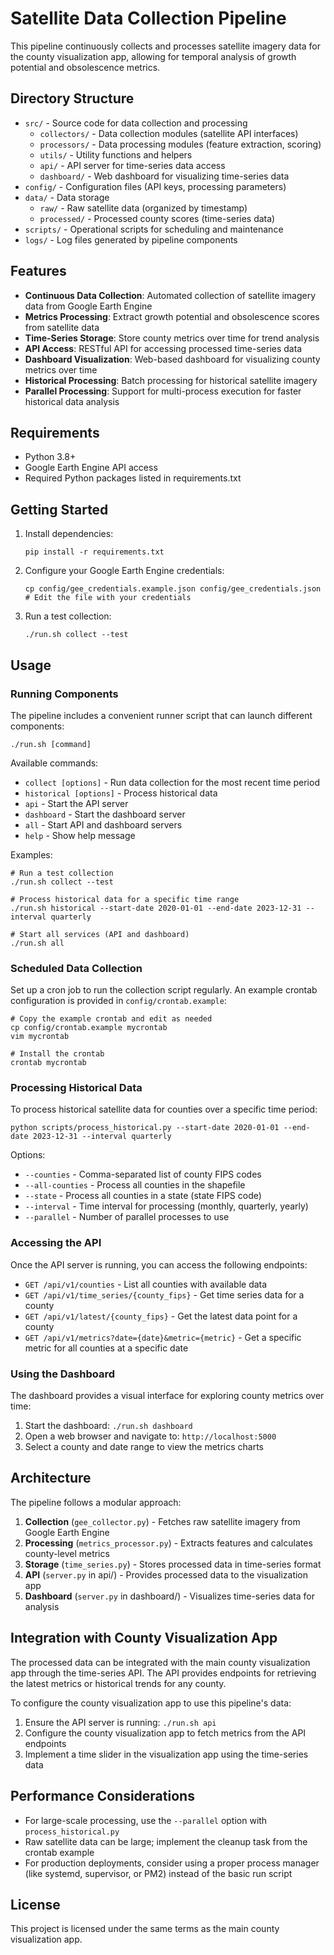 # Satellite Data Collection Pipeline

This pipeline continuously collects and processes satellite imagery data for the county visualization app, allowing for temporal analysis of growth potential and obsolescence metrics.

## Directory Structure

- `src/` - Source code for data collection and processing
  - `collectors/` - Data collection modules (satellite API interfaces)
  - `processors/` - Data processing modules (feature extraction, scoring)
  - `utils/` - Utility functions and helpers
  - `api/` - API server for time-series data access
  - `dashboard/` - Web dashboard for visualizing time-series data
- `config/` - Configuration files (API keys, processing parameters)
- `data/` - Data storage
  - `raw/` - Raw satellite data (organized by timestamp)
  - `processed/` - Processed county scores (time-series data)
- `scripts/` - Operational scripts for scheduling and maintenance
- `logs/` - Log files generated by pipeline components

## Features

- **Continuous Data Collection**: Automated collection of satellite imagery data from Google Earth Engine
- **Metrics Processing**: Extract growth potential and obsolescence scores from satellite data
- **Time-Series Storage**: Store county metrics over time for trend analysis
- **API Access**: RESTful API for accessing processed time-series data
- **Dashboard Visualization**: Web-based dashboard for visualizing county metrics over time
- **Historical Processing**: Batch processing for historical satellite imagery
- **Parallel Processing**: Support for multi-process execution for faster historical data analysis

## Requirements

- Python 3.8+
- Google Earth Engine API access
- Required Python packages listed in requirements.txt

## Getting Started

1. Install dependencies:
   ```
   pip install -r requirements.txt
   ```

2. Configure your Google Earth Engine credentials:
   ```
   cp config/gee_credentials.example.json config/gee_credentials.json
   # Edit the file with your credentials
   ```

3. Run a test collection:
   ```
   ./run.sh collect --test
   ```

## Usage

### Running Components

The pipeline includes a convenient runner script that can launch different components:

```
./run.sh [command]
```

Available commands:
- `collect [options]` - Run data collection for the most recent time period
- `historical [options]` - Process historical data
- `api` - Start the API server
- `dashboard` - Start the dashboard server
- `all` - Start API and dashboard servers
- `help` - Show help message

Examples:
```
# Run a test collection
./run.sh collect --test

# Process historical data for a specific time range
./run.sh historical --start-date 2020-01-01 --end-date 2023-12-31 --interval quarterly

# Start all services (API and dashboard)
./run.sh all
```

### Scheduled Data Collection

Set up a cron job to run the collection script regularly. An example crontab configuration is provided in `config/crontab.example`:

```
# Copy the example crontab and edit as needed
cp config/crontab.example mycrontab
vim mycrontab

# Install the crontab
crontab mycrontab
```

### Processing Historical Data

To process historical satellite data for counties over a specific time period:

```
python scripts/process_historical.py --start-date 2020-01-01 --end-date 2023-12-31 --interval quarterly
```

Options:
- `--counties` - Comma-separated list of county FIPS codes
- `--all-counties` - Process all counties in the shapefile
- `--state` - Process all counties in a state (state FIPS code)
- `--interval` - Time interval for processing (monthly, quarterly, yearly)
- `--parallel` - Number of parallel processes to use

### Accessing the API

Once the API server is running, you can access the following endpoints:

- `GET /api/v1/counties` - List all counties with available data
- `GET /api/v1/time_series/{county_fips}` - Get time series data for a county
- `GET /api/v1/latest/{county_fips}` - Get the latest data point for a county
- `GET /api/v1/metrics?date={date}&metric={metric}` - Get a specific metric for all counties at a specific date

### Using the Dashboard

The dashboard provides a visual interface for exploring county metrics over time:

1. Start the dashboard: `./run.sh dashboard`
2. Open a web browser and navigate to: `http://localhost:5000`
3. Select a county and date range to view the metrics charts

## Architecture

The pipeline follows a modular approach:

1. **Collection** (`gee_collector.py`) - Fetches raw satellite imagery from Google Earth Engine
2. **Processing** (`metrics_processor.py`) - Extracts features and calculates county-level metrics
3. **Storage** (`time_series.py`) - Stores processed data in time-series format
4. **API** (`server.py` in api/) - Provides processed data to the visualization app
5. **Dashboard** (`server.py` in dashboard/) - Visualizes time-series data for analysis

## Integration with County Visualization App

The processed data can be integrated with the main county visualization app through the time-series API. The API provides endpoints for retrieving the latest metrics or historical trends for any county.

To configure the county visualization app to use this pipeline's data:

1. Ensure the API server is running: `./run.sh api`
2. Configure the county visualization app to fetch metrics from the API endpoints
3. Implement a time slider in the visualization app using the time-series data

## Performance Considerations

- For large-scale processing, use the `--parallel` option with `process_historical.py`
- Raw satellite data can be large; implement the cleanup task from the crontab example
- For production deployments, consider using a proper process manager (like systemd, supervisor, or PM2) instead of the basic run script

## License

This project is licensed under the same terms as the main county visualization app.